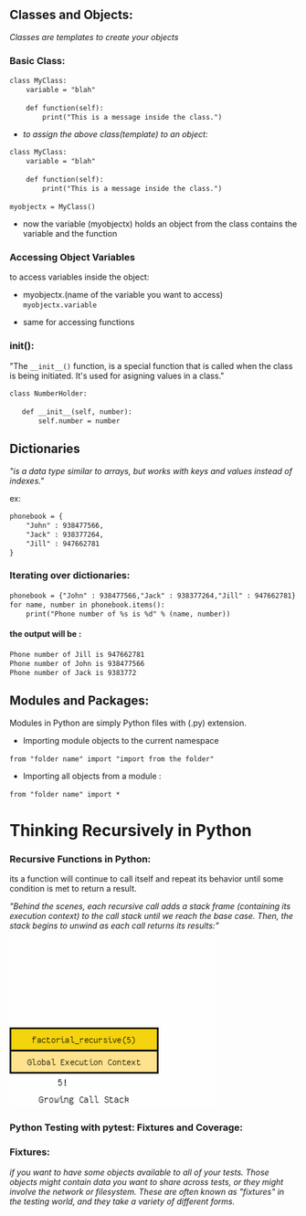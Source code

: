 ## Classes and Objects:

*Classes are  templates to create your objects*

### Basic Class:

```
class MyClass:
    variable = "blah"

    def function(self):
        print("This is a message inside the class.")
```


- *to assign the above class(template) to an object:*

```
class MyClass:
    variable = "blah"

    def function(self):
        print("This is a message inside the class.")

myobjectx = MyClass()
```

- now the variable (myobjectx) holds an object from the class contains the variable and the function 

### Accessing Object Variables

to access variables inside the object:

- myobjectx.(name of the variable you want to access)  `myobjectx.variable`

- same for accessing functions 

### init():

"The `__init__()` function, is a special function that is called when the class is being initiated. It's used for asigning values in a class."

```
class NumberHolder:

   def __init__(self, number):
       self.number = number
```

## Dictionaries

*"is a data type similar to arrays, but works with keys and values instead of indexes."*

ex:
```
phonebook = {
    "John" : 938477566,
    "Jack" : 938377264,
    "Jill" : 947662781
}
```

### Iterating over dictionaries:

```
phonebook = {"John" : 938477566,"Jack" : 938377264,"Jill" : 947662781}
for name, number in phonebook.items():
    print("Phone number of %s is %d" % (name, number))
```
#### the output will be :
```
Phone number of Jill is 947662781
Phone number of John is 938477566
Phone number of Jack is 9383772
```

## Modules and Packages:

Modules in Python are simply Python files with  (.py) extension. 

- Importing module objects to the current namespace

`from "folder name" import "import from the folder"`

- Importing all objects from a module :

`from "folder name" import *`




# Thinking Recursively in Python

### Recursive Functions in Python:

its a function will continue to call itself and repeat its behavior until some condition is met to return a result.

*"Behind the scenes, each recursive call adds a stack frame (containing its execution context) to the call stack until we reach the base case. Then, the stack begins to unwind as each call returns its results:"*

![stack in recursion](./images/stack.gif)


### Python Testing with pytest: Fixtures and Coverage:

### Fixtures:

*if you  want to have some objects available to all of your tests. Those objects might contain data you want to share across tests, or they might involve the network or filesystem. These are often known as "fixtures" in the testing world, and they take a variety of different forms.*















